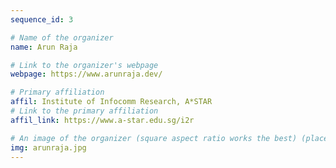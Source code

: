 ```yaml
---
sequence_id: 3

# Name of the organizer
name: Arun Raja

# Link to the organizer's webpage
webpage: https://www.arunraja.dev/

# Primary affiliation
affil: Institute of Infocomm Research, A*STAR
# Link to the primary affiliation
affil_link: https://www.a-star.edu.sg/i2r

# An image of the organizer (square aspect ratio works the best) (place in the `assets/img/organizers` directory)
img: arunraja.jpg
---
```

